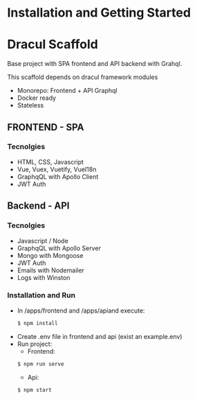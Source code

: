 # Installation and Getting Started

# Dracul Scaffold
Base project with SPA frontend and API backend with Grahql.

This scaffold depends on dracul framework modules

- Monorepo: Frontend + API Graphql  
- Docker ready
- Stateless

## FRONTEND - SPA

### Tecnolgies
- HTML, CSS, Javascript
- Vue, Vuex, Vuetify, VueI18n
- GraphqQL with Apollo Client
- JWT Auth

## Backend - API

### Tecnolgies
- Javascript / Node
- GraphqQL with Apollo Server
- Mongo with Mongoose
- JWT Auth
- Emails with Nodemailer
- Logs with Winston

### Installation and Run

- In /apps/frontend and /apps/apiand execute:
    ```js
    $ npm install
    ```
- Create .env file in frontend and api (exist an example.env)
- Run project:
    - Frontend: 
    ```js
    $ npm run serve
    ```
    - Api: 
    ```js
    $ npm start
    ```
